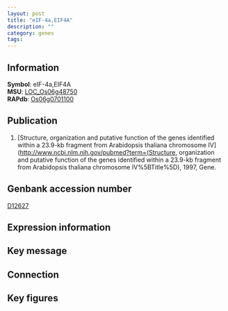 ```yaml
---
layout: post
title: "eIF-4a,EIF4A"
description: ""
category: genes
tags: 
---
```


## Information
__Symbol__: eIF-4a,EIF4A  
__MSU__: [LOC_Os06g48750](http://rice.plantbiology.msu.edu/cgi-bin/ORF_infopage.cgi?orf=LOC_Os06g48750)  
__RAPdb__: [Os06g0701100](http://rapdb.dna.affrc.go.jp/viewer/gbrowse_details/irgsp1?name=Os06g0701100)  

## Publication
1. [Structure, organization and putative function of the genes identified within a 23.9-kb fragment from Arabidopsis thaliana chromosome IV](http://www.ncbi.nlm.nih.gov/pubmed?term=(Structure, organization and putative function of the genes identified within a 23.9-kb fragment from Arabidopsis thaliana chromosome IV%5BTitle%5D), 1997, Gene.

## Genbank accession number
[D12627](http://www.ncbi.nlm.nih.gov/nuccore/D12627)

## Expression information

## Key message

## Connection

## Key figures


